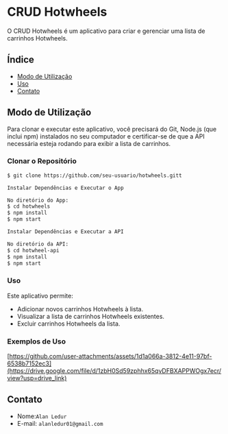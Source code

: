 # CRUD Hotwheels

O CRUD Hotwheels é um aplicativo para criar e gerenciar uma lista de carrinhos Hotwheels.

## Índice

- [Modo de Utilização](#modo-de-utilização)
- [Uso](#uso)
- [Contato](#contato)

## Modo de Utilização

Para clonar e executar este aplicativo, você precisará do Git, Node.js (que inclui npm) instalados no seu computador e certificar-se de que a API necessária esteja rodando para exibir a lista de carrinhos.

### Clonar o Repositório

```bash
$ git clone https://github.com/seu-usuario/hotwheels.gitt

Instalar Dependências e Executar o App

No diretório do App:
$ cd hotwheels
$ npm install
$ npm start

Instalar Dependências e Executar a API

No diretório da API:
$ cd hotwheel-api
$ npm install
$ npm start
```



### Uso

Este aplicativo permite:

- Adicionar novos carrinhos Hotwheels à lista.
- Visualizar a lista de carrinhos Hotwheels existentes.
- Excluir carrinhos Hotwheels da lista.

### Exemplos de Uso

[https://github.com/user-attachments/assets/1d1a066a-3812-4e11-97bf-6538b7152ec3](https://drive.google.com/file/d/1zbH0Sd59zphhx65qvDFBXAPPWOgx7ecr/view?usp=drive_link)

## Contato

- Nome:`Alan Ledur` 
- E-mail: `alanledur01@gmail.com`
